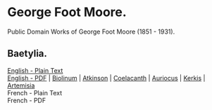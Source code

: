 # George Foot Moore.

Public Domain Works of George Foot Moore (1851 - 1931).

## Baetylia.

[English - Plain Text](baetylia/full-text-english.md)  
[English - PDF](https://cdn.solaranamnesis.com/GeorgeFootMoore/george_foot_moore_baetylia_1903_english.pdf) | [Biolinum](https://cdn.solaranamnesis.com/GeorgeFootMoore/george_foot_moore_baetylia_1903_english_biolinum.pdf) | [Atkinson](https://cdn.solaranamnesis.com/GeorgeFootMoore/george_foot_moore_baetylia_1903_english_atkinson.pdf) | [Coelacanth](https://cdn.solaranamnesis.com/GeorgeFootMoore/george_foot_moore_baetylia_1903_english_coelacanth.pdf) | [Auriocus](https://cdn.solaranamnesis.com/GeorgeFootMoore/george_foot_moore_baetylia_1903_english_aurical.pdf) | [Kerkis](https://cdn.solaranamnesis.com/GeorgeFootMoore/george_foot_moore_baetylia_1903_english_kerkis.pdf) | [Artemisia](https://cdn.solaranamnesis.com/GeorgeFootMoore/george_foot_moore_baetylia_1903_english_artemisia.pdf)  
French - Plain Text  
French - PDF  
